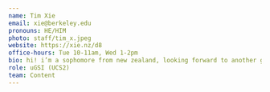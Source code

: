 ```yaml
---
name: Tim Xie
email: xie@berkeley.edu
pronouns: HE/HIM
photo: staff/tim_x.jpeg
website: https://xie.nz/d8
office-hours: Tue 10-11am, Wed 1-2pm
bio: hi! i’m a sophomore from new zealand, looking forward to another great semester!
role: uGSI (UCS2)
team: Content
---
```

